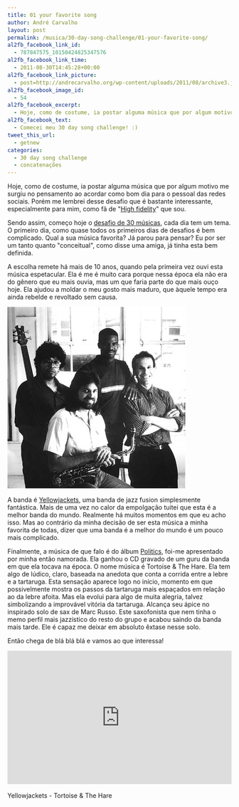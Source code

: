 ```yaml
---
title: 01 your favorite song
author: André Carvalho
layout: post
permalink: /musica/30-day-song-challenge/01-your-favorite-song/
al2fb_facebook_link_id:
  - 787847575_10150424825347576
al2fb_facebook_link_time:
  - 2011-08-30T14:45:28+00:00
al2fb_facebook_link_picture:
  - post=http://andrecarvalho.org/wp-content/uploads/2011/08/archive3.jpg
al2fb_facebook_image_id:
  - 54
al2fb_facebook_excerpt:
  - Hoje, como de costume, ia postar alguma música que por algum motivo me surgiu no pensamento ao acordar como bom dia para o pessoal das redes sociais. Porém me lembrei desse desafio…
al2fb_facebook_text:
  - Comecei meu 30 day song challenge! :)
tweet_this_url:
  - getnew
categories:
  - 30 day song challenge
  - concatenações
---
```


Hoje, como de costume, ia postar alguma música que por algum motivo me surgiu no pensamento ao acordar como bom dia para o pessoal das redes sociais. Porém me lembrei desse desafio que é bastante interessante, especialmente para mim, como fã de "[High fidelity](http://www.imdb.com/title/tt0146882/)" que sou.

Sendo assim, começo hoje o [desafio de 30 músicas](http://www.facebook.com/pages/30-Day-Song-Challenge/120874111270003), cada dia tem um tema. O primeiro dia, como quase todos os primeiros dias de desafios é bem complicado. Qual a sua música favorita? Já parou para pensar? Eu por ser um tanto quanto "conceitual", como disse uma amiga, já tinha esta bem definida.

A escolha remete há mais de 10 anos, quando pela primeira vez ouvi esta música espetacular. Ela é me é muito cara porque nessa época ela não era do gênero que eu mais ouvia, mas um que faria parte do que mais ouço hoje. Ela ajudou a moldar o meu gosto mais maduro, que àquele tempo era ainda rebelde e revoltado sem causa.

[![Yellowjackets](/wp-content/uploads/2011/08/archive3.jpg)](http://www.yellowjackets.dds.nl/Russo.htm)

A banda é [Yellowjackets](http://www.yellowjackets.com/), uma banda de jazz fusion simplesmente fantástica. Mais de uma vez no calor da empolgação tuitei que esta é a melhor banda do mundo. Realmente há muitos momentos em que eu acho isso. Mas ao contrário da minha decisão de ser esta música a minha favorita de todas, dizer que uma banda é a melhor do mundo é um pouco mais complicado.

Finalmente, a música de que falo é do álbum [Politics](http://www.yellowjackets.com/discography/YJ/7), foi-me apresentado por minha então namorada. Ela ganhou o CD gravado de um guru da banda em que ela tocava na época. O nome música é Tortoise & The Hare. Ela tem algo de lúdico, claro, baseada na anedota que conta a corrida entre a lebre e a tartaruga. Esta sensação aparece logo no início, momento em que possivelmente mostra os passos da tartaruga mais espaçados em relação ao da lebre afoita. Mas ela evolui para algo de muita alegria, talvez simbolizando a improvável vitória da tartaruga. Alcança seu ápice no inspirado solo de sax de Marc Russo. Este saxofonista que nem tinha o memo perfil mais jazzístico do resto do grupo e acabou saindo da banda mais tarde. Ele é capaz me deixar em absoluto êxtase nesse solo.

Então chega de blá blá blá e vamos ao que interessa!

<iframe width="100%" height="300" scrolling="no" frameborder="no" src="https://w.soundcloud.com/player/?url=https%3A//api.soundcloud.com/tracks/22212989&amp;auto_play=false&amp;hide_related=false&amp;show_comments=true&amp;show_user=true&amp;show_reposts=false&amp;visual=true"></iframe>

Yellowjackets - Tortoise & The Hare
